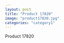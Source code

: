 ```yaml
---
layout: post
title: "Product 17820"
image: "product17820.jpg"
categories: "category1"
---
```

Product 17820
